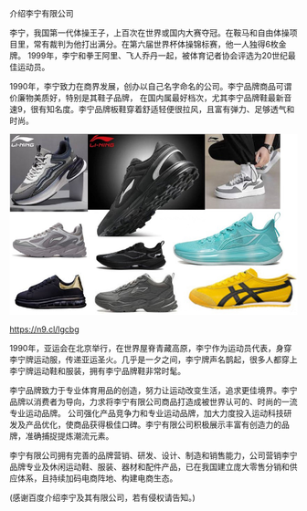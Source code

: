 介绍李宁有限公司


李宁，我国第一代体操王子，上百次在世界或国内大赛夺冠。在鞍马和自由体操项目里，常有裁判为他打出满分。在第六届世界杯体操锦标赛，他一人独得6枚金牌。
1999年，李宁和拳王阿里、飞人乔丹一起，被体育记者协会评选为20世纪最佳运动员。

1990年，李宁致力在商界发展，创办以自己名字命名的公司。李宁品牌商品可谓价廉物美质好，特别是其鞋子品牌，
在国内属最好档次，尤其李宁品牌鞋最新音速9，很有知名度。李宁品牌板鞋穿着舒适轻便很拉风，且富有弹力、足够透气和时尚。


![李宁品牌鞋](https://github.com/ywangnccu/ywang/blob/main/images/LI-NING-SHOES.jpg)

https://n9.cl/lgcbg

1990年，亚运会在北京举行，在世界屋脊青藏高原，李宁作为运动员代表，身穿李宁牌运动服，传递亚运圣火。几乎是一夕之间，李宁牌声名鹊起，很多人都穿上李宁牌运动鞋和服装，拥有李宁品牌鞋非常时髦。

李宁品牌致力于专业体育用品的创造，努力让运动改变生活，追求更佳境界。李宁品牌以消费者为导向，力求将李宁有限公司商品打造成被世界认可的、时尚的一流专业运动品牌。
公司强化产品竞争力和专业运动品牌，加大力度投入运动科技研发及产品优化，使商品获得极佳口碑。李宁有限公司积极展示丰富有创造力的品牌，准确捕捉提炼潮流元素。

李宁有限公司拥有完善的品牌营销、研发、设计、制造和销售能力，公司营销李宁品牌专业及休闲运动鞋、服装、器材和配件产品，已在我国建立庞大零售分销和供应体系，且持续加码电商阵地、构建电商生态。


(感谢百度介绍李宁及其有限公司，若有侵权请告知。)
